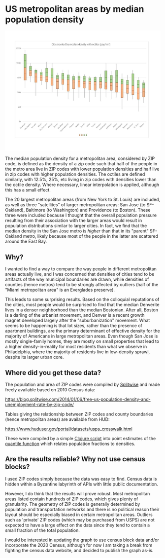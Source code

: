 # US metropolitan areas by median population density

![Graph of cities by median population density with octiles](https://raw.githubusercontent.com/scythe/mdqs/master/city_pdqs.jpg)

The median population density for a metropolitan area, considered by ZIP code, is defined as the density of a zip code
such that half of the people in the metro area live in ZIP codes with lower population densities and half live in zip codes
with higher population densities. The octiles are defined similarly, with 12.5%, 25%, etc living in zip codes with densities
lower than the octile density. Where necessary, linear interpolation is applied, although this has a small effect.

The 20 largest metropolitan areas (from New York to St. Louis) are included, as well as three "satellites" of larger 
metropolitan areas: San Jose (to SF-Oakland), Baltimore (to Washington) and Providence (to Boston). These three were included
because I thought that the overall population pressure resulting from their association with the larger areas would result in
population distributions similar to larger cities. In fact, we find that the median density in the San Jose metro is *higher*
than that in its "parent" SF-Oakland metro, likely because most of the people in the latter are scattered around the East Bay.


## Why?

I wanted to find a way to compare the way people in different metropolitan areas actually live, and I was concerned that
densities of cities tend to be artifacts of the way municipal boundaries are drawn, while densities of counties (hence metros)
tend to be strongly affected by outliers (half of the "Miami metropolitan area" is an Everglades preserve). 

This leads to some surprising results. Based on the colloquial reputations of the cities, most people would be surprised 
to find that the median Denverite lives in a denser
neighborhood than the median Bostonian. After all, Boston is a darling of the urbanist movement, and Denver is a recent growth
magnet developed largely after the "suburbanization" movement. 
What seems to be happening is that lot sizes, rather than the presence of apartment buildings,
are the primary determinant of effective density for the majority of Americans in large metropolitan areas. Even though San Jose
is mostly single-family homes, they are mostly on small properties that lead to a higher density-in-reality for most residents
than what we observe in Philadelphia, where the majority of residents live in low-density sprawl, despite its larger urban core.

## Where did you get these data?

The population and area of ZIP codes were compiled by [Splitwise](http://splitwise.com) and made freely available based on
2010 Census data:

https://blog.splitwise.com/2014/01/06/free-us-population-density-and-unemployment-rate-by-zip-code/

Tables giving the relationship between ZIP codes and county boundaries (hence metropolitan areas) are available from HUD:

https://www.huduser.gov/portal/datasets/usps_crosswalk.html

These were compiled by a simple [Clojure script](http://github.com/scythe/mdqs/blob/master/quantiles.clj) into point estimates of the [quantile function](http://en.wikipedia.org/wiki/Quantile_function) which relates population fractions to densities. 

## Are the results reliable? Why not use census blocks?

I used ZIP codes simply because the data was easy to find. Census data is hidden within a Byzantine labyrinth of APIs with
little public documentation.

However, I do think that the results will prove robust. Most metropolitan areas listed contain hundreds of ZIP codes, which
gives plenty of granularity. The geometry of ZIP codes is generally determined by population and transportation networks and
there is no political reason their layout should be especially biased in certain metropolitan areas. Outliers such as 
'private' ZIP codes (which may be purchased from USPS) are not expected to have a large effect on the data since they tend
to contain a small fraction of the total population.

I would be interested in updating the graph to use census block data and/or incorporate the 2020 Census, although for now
I am taking a break from fighting the census data website, and decided to publish the graph as-is.


